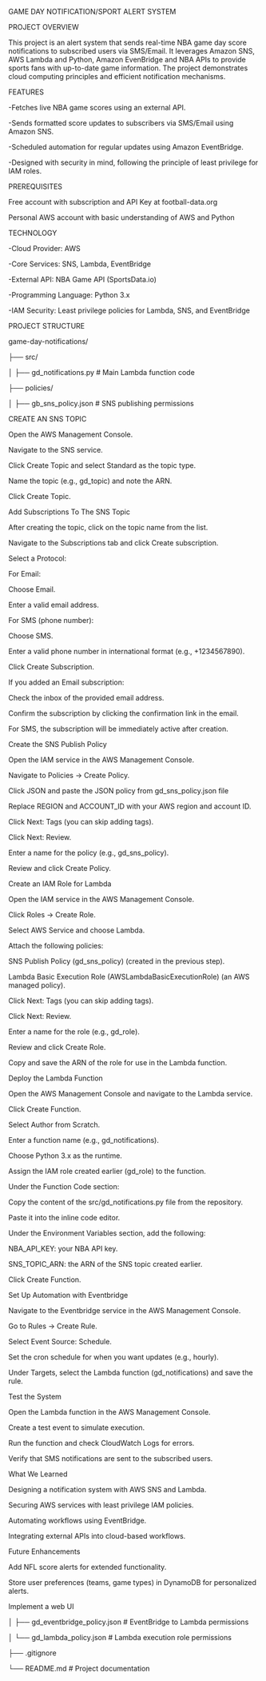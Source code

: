 GAME DAY NOTIFICATION/SPORT ALERT SYSTEM

PROJECT OVERVIEW

This project is an alert system that sends real-time NBA game day score notifications to subscribed users via SMS/Email. It leverages Amazon SNS, AWS Lambda and Python, Amazon EvenBridge and NBA APIs to provide sports fans with up-to-date game information. The project demonstrates cloud computing principles and efficient notification mechanisms.

FEATURES

-Fetches live NBA game scores using an external API.

-Sends formatted score updates to subscribers via SMS/Email using Amazon SNS.

-Scheduled automation for regular updates using Amazon EventBridge.

-Designed with security in mind, following the principle of least privilege for IAM roles.


PREREQUISITES

Free account with subscription and API Key at football-data.org

Personal AWS account with basic understanding of AWS and Python


TECHNOLOGY

-Cloud Provider: AWS

-Core Services: SNS, Lambda, EventBridge

-External API: NBA Game API (SportsData.io)

-Programming Language: Python 3.x

-IAM Security:
Least privilege policies for Lambda, SNS, and EventBridge

PROJECT STRUCTURE

game-day-notifications/

├── src/

│   ├── gd_notifications.py          # Main Lambda function code

├── policies/

│   ├── gb_sns_policy.json           # SNS publishing permissions


CREATE AN SNS TOPIC

Open the AWS Management Console.

Navigate to the SNS service.

Click Create Topic and select Standard as the topic type.

Name the topic (e.g., gd_topic) and note the ARN.

Click Create Topic.


Add Subscriptions To The SNS Topic

After creating the topic, click on the topic name from the list.

Navigate to the Subscriptions tab and click Create subscription.

Select a Protocol:

For Email:

Choose Email.

Enter a valid email address.

For SMS (phone number):

Choose SMS.

Enter a valid phone number in international format (e.g., +1234567890).

Click Create Subscription.

If you added an Email subscription:

Check the inbox of the provided email address.

Confirm the subscription by clicking the confirmation link in the email.

For SMS, the subscription will be immediately active after creation.


Create the SNS Publish Policy

Open the IAM service in the AWS Management Console.

Navigate to Policies → Create Policy.

Click JSON and paste the JSON policy from gd_sns_policy.json file

Replace REGION and ACCOUNT_ID with your AWS region and account ID.

Click Next: Tags (you can skip adding tags).

Click Next: Review.

Enter a name for the policy (e.g., gd_sns_policy).

Review and click Create Policy.


Create an IAM Role for Lambda

Open the IAM service in the AWS Management Console.

Click Roles → Create Role.

Select AWS Service and choose Lambda.

Attach the following policies:

SNS Publish Policy (gd_sns_policy) (created in the previous step).

Lambda Basic Execution Role (AWSLambdaBasicExecutionRole) (an AWS managed policy).

Click Next: Tags (you can skip adding tags).

Click Next: Review.

Enter a name for the role (e.g., gd_role).

Review and click Create Role.

Copy and save the ARN of the role for use in the Lambda function.


Deploy the Lambda Function

Open the AWS Management Console and navigate to the Lambda service.

Click Create Function.

Select Author from Scratch.

Enter a function name (e.g., gd_notifications).

Choose Python 3.x as the runtime.

Assign the IAM role created earlier (gd_role) to the function.

Under the Function Code section:

Copy the content of the src/gd_notifications.py file from the repository.

Paste it into the inline code editor.

Under the Environment Variables section, add the following:

NBA_API_KEY: your NBA API key.

SNS_TOPIC_ARN: the ARN of the SNS topic created earlier.

Click Create Function.


Set Up Automation with Eventbridge

Navigate to the Eventbridge service in the AWS Management Console.

Go to Rules → Create Rule.

Select Event Source: Schedule.

Set the cron schedule for when you want updates (e.g., hourly).

Under Targets, select the Lambda function (gd_notifications) and save the rule.


Test the System

Open the Lambda function in the AWS Management Console.

Create a test event to simulate execution.

Run the function and check CloudWatch Logs for errors.

Verify that SMS notifications are sent to the subscribed users.


What We Learned

Designing a notification system with AWS SNS and Lambda.

Securing AWS services with least privilege IAM policies.

Automating workflows using EventBridge.

Integrating external APIs into cloud-based workflows.


Future Enhancements

Add NFL score alerts for extended functionality.

Store user preferences (teams, game types) in DynamoDB for personalized alerts.

Implement a web UI

│   ├── gd_eventbridge_policy.json   # EventBridge to Lambda permissions

│   └── gd_lambda_policy.json        # Lambda execution role permissions

├── .gitignore

└── README.md                        # Project documentation
